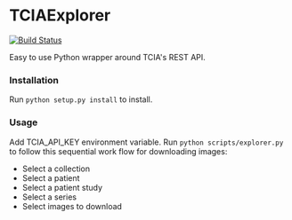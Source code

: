 # TCIAExplorer 
[![Build Status](https://travis-ci.org/lastlegion/TCIAExplorer.svg?branch=master)](https://travis-ci.org/lastlegion/TCIAExplorer)

Easy to use Python wrapper around TCIA's REST API.

### Installation
Run `python setup.py install` to install.


### Usage
Add TCIA_API_KEY environment variable.
Run `python scripts/explorer.py` to follow this sequential work flow for downloading images:
* Select a collection
* Select a patient 
* Select a patient study
* Select a series
* Select images to download
